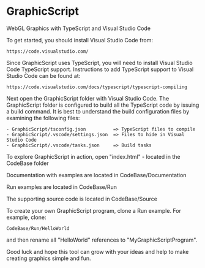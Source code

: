 # GraphicScript
WebGL Graphics with TypeScript and Visual Studio Code

To get started, you should install Visual Studio Code from:

    https://code.visualstudio.com/

Since GraphicScript uses TypeScript, you will need to install Visual Studio Code TypeScript support.
Instructions to add TypeScript support to Visual Studio Code can be found at:

    https://code.visualstudio.com/docs/typescript/typescript-compiling

Next open the GraphicScript folder with Visual Studio Code.  The GraphicScript folder is configured
to build all the TypeScript code by issuing a build command.  It is best to understand the build
configuration files by examining the following files:

    - GraphicScript/tsconfig.json          => TypeScript files to compile
    - GraphicScript/.vscode/settings.json  => Files to hide in Visual Studio Code
    - GraphicScript/.vscode/tasks.json     => Build tasks

To explore GraphicScript in action, open "index.html" - located in the CodeBase folder

Documentation with examples are located in CodeBase/Documentation

Run examples are located in CodeBase/Run

The supporting source code is located in CodeBase/Source

To create your own GraphicScript program, clone a Run example. For example, clone:

    CodeBase/Run/HelloWorld

and then rename all "HelloWorld" references to "MyGraphicScriptProgram".

Good luck and hope this tool can grow with your ideas and help to make creating graphics simple and fun.
